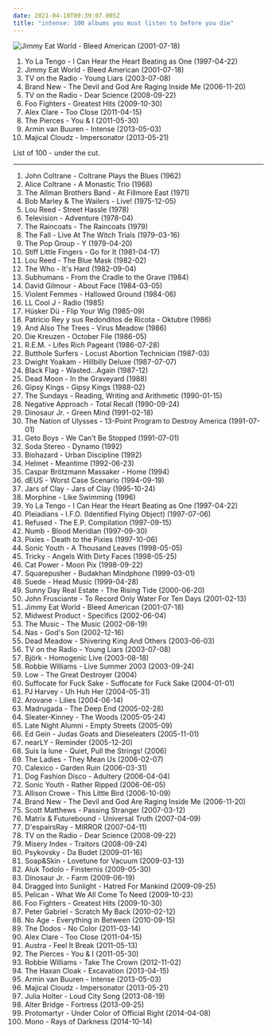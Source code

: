 ```yaml
---
date: 2021-04-10T09:39:07.005Z
title: "intense: 100 albums you must listen to before you die"
---
```

![Jimmy Eat World - Bleed American (2001-07-18)](http://coverartarchive.org/release/d475a4fe-ef67-4bc9-9eef-1f2150964c1d/5572153535-500.jpg "Jimmy Eat World - Bleed American (2001-07-18)")
<ol class="albums">
<li data-cover="https://img.discogs.com/pprUKgkowK3OCTpUPzPZrCFAwt4=/fit-in/600x513/filters:strip_icc():format(jpeg):mode_rgb():quality(90)/discogs-images/R-1512847-1244220758.jpeg.jpg" data-tags="indie rock, 90s" role="button">Yo La Tengo - I Can Hear the Heart Beating as One (1997-04-22)</li>
<li data-cover="http://coverartarchive.org/release/d475a4fe-ef67-4bc9-9eef-1f2150964c1d/5572153535-500.jpg" data-tags="alternative rock, rock, emo" role="button">Jimmy Eat World - Bleed American (2001-07-18)</li>
<li data-cover="http://coverartarchive.org/release/c15e9bc3-825f-41fe-9cd6-29d5e609450f/15330521512-500.jpg" data-tags="post-rock/experimental, chill time, experimental, indie rock, solitude" role="button">TV on the Radio - Young Liars (2003-07-08)</li>
<li data-cover="http://coverartarchive.org/release/c9294302-9589-4859-a0ed-d82c65b017db/4724008040-500.jpg" data-tags="alternative rock, alternative" role="button">Brand New - The Devil and God Are Raging Inside Me (2006-11-20)</li>
<li data-cover="http://coverartarchive.org/release/746067ad-88f0-4426-b5a5-7313b186488c/22393792907-500.jpg" data-tags="indie, indie rock, alternative, experimental" role="button">TV on the Radio - Dear Science (2008-09-22)</li>
<li data-cover="http://coverartarchive.org/release/cd535e76-4821-4738-a1fc-bd835c6ff6bd/1941029803-500.jpg" data-tags="rock, alternative rock" role="button">Foo Fighters - Greatest Hits (2009-10-30)</li>
<li data-cover="http://coverartarchive.org/release/8e956b5c-d33a-433b-a194-33a2e331d346/1459636806-500.jpg" data-tags="pop, electronic" role="button">Alex Clare - Too Close (2011-04-15)</li>
<li data-cover="http://coverartarchive.org/release/327d35f3-12f7-43a8-af7a-3b27132fc353/15299233483-500.jpg" data-tags="folk, intense, emotional, lovely, boughtlist2012" role="button">The Pierces - You & I (2011-05-30)</li>
<li data-cover="http://coverartarchive.org/release/ffa84772-242d-4e86-b18c-d4a333a9242e/5338540959-500.jpg" data-tags="trance" role="button">Armin van Buuren - Intense (2013-05-03)</li>
<li data-cover="http://coverartarchive.org/release/0cdaedb7-00d5-4c7b-9d15-556a6fdc98e4/6003309054-500.jpg" data-tags="matador records" role="button">Majical Cloudz - Impersonator (2013-05-21)</li>
</ol>
List of 100 - under the cut.
<!-- more -->

_________________

<ol class="albums">
<li data-cover="http://coverartarchive.org/release/1916e7f2-27aa-4c33-9ef0-a309412ec448/24186609258-500.jpg" data-tags="jazz" role="button">
John Coltrane - Coltrane Plays the Blues (1962)
</li>
<li data-cover="https://img.discogs.com/nTJ-kQdf-S9JRsJeZVWnqEtYwlE=/fit-in/400x358/filters:strip_icc():format(jpeg):mode_rgb():quality(90)/discogs-images/R-2215675-1281885978.jpeg.jpg" data-tags="jazz, free jazz" role="button">
Alice Coltrane - A Monastic Trio (1968)
</li>
<li data-cover="https://img.discogs.com/0zDuTKnrcTP4DZ41g2wyT66hL8s=/fit-in/600x594/filters:strip_icc():format(jpeg):mode_rgb():quality(90)/discogs-images/R-8993834-1552836282-5556.jpeg.jpg" data-tags="classic rock, southern rock, blues, live, rock, 70s" role="button">
The Allman Brothers Band - At Fillmore East (1971)
</li>
<li data-cover="http://coverartarchive.org/release/0fa2416d-3813-4639-90d4-c308779b3802/5478169435-500.jpg" data-tags="reggae" role="button">
Bob Marley & The Wailers - Live! (1975-12-05)
</li>
<li data-cover="http://coverartarchive.org/release/dcf42362-bbf0-40c6-82bc-f6e48e03e0af/20200710314-500.jpg" data-tags="rock" role="button">
Lou Reed - Street Hassle (1978)
</li>
<li data-cover="http://coverartarchive.org/release/5cc90116-6833-4271-8477-42fb5fbee846/20706339769-500.jpg" data-tags="post-punk" role="button">
Television - Adventure (1978-04)
</li>
<li data-cover="https://img.discogs.com/CHsfHD4w-l5RudRnVxBjnOZ_ips=/fit-in/573x598/filters:strip_icc():format(jpeg):mode_rgb():quality(90)/discogs-images/R-380654-1314912314.jpeg.jpg" data-tags="post-punk" role="button">
The Raincoats - The Raincoats (1979)
</li>
<li data-cover="http://coverartarchive.org/release/df74dc1a-ab92-4ba7-b68b-4ffff9a41a3a/25531463168-500.jpg" data-tags="post-punk" role="button">
The Fall - Live At The Witch Trials (1979-03-16)
</li>
<li data-cover="http://coverartarchive.org/release/c2a809dc-748c-4736-a09c-65ce2c48518d/11986651197-500.jpg" data-tags="post-punk" role="button">
The Pop Group - Y (1979-04-20)
</li>
<li data-cover="https://img.discogs.com/vW0BnpX5f9oEU0IjUaYpPzQzbAQ=/fit-in/599x586/filters:strip_icc():format(jpeg):mode_rgb():quality(90)/discogs-images/R-2266183-1273312918.jpeg.jpg" data-tags="80s, punk, angry, irreverent, intense, menacing, confrontational, raucous, bleak, visceral, british punk, brash, rambunctious, flashback alternatives, go for it, albums i really want, favorite lp" role="button">
Stiff Little Fingers - Go for It (1981-04-17)
</li>
<li data-cover="http://coverartarchive.org/release/3daaa225-b92c-340e-8a1e-2f78380e82a9/16360171548-500.jpg" data-tags="80s, rock" role="button">
Lou Reed - The Blue Mask (1982-02)
</li>
<li data-cover="https://img.discogs.com/21xR7CRutjALMZS8sqMuJN9ZzUM=/fit-in/600x597/filters:strip_icc():format(jpeg):mode_rgb():quality(90)/discogs-images/R-10550506-1499718550-3501.jpeg.jpg" data-tags="rock" role="button">
The Who - It's Hard (1982-09-04)
</li>
<li data-cover="http://coverartarchive.org/release/a63a216d-b92b-32c5-b4c0-9b0a14587db6/24110120889-500.jpg" data-tags="punk" role="button">
Subhumans - From the Cradle to the Grave (1984)
</li>
<li data-cover="http://coverartarchive.org/release/1f273d9d-9b02-33a6-94bf-92b4a3e0a94d/6600826888-500.jpg" data-tags="progressive rock" role="button">
David Gilmour - About Face (1984-03-05)
</li>
<li data-cover="https://img.discogs.com/QDW8ixyk43BQA4VcSZZHzlY3MuM=/fit-in/500x500/filters:strip_icc():format(jpeg):mode_rgb():quality(90)/discogs-images/R-866408-1346396980-5312.jpeg.jpg" data-tags="alternative, 80s, folk punk" role="button">
Violent Femmes - Hallowed Ground (1984-06)
</li>
<li data-cover="http://coverartarchive.org/release/9178130b-806b-426a-a8eb-9ca616a340c3/1269384177-500.jpg" data-tags="golden age hip hop, 80s" role="button">
LL Cool J - Radio (1985)
</li>
<li data-cover="https://img.discogs.com/nwQm0wnjkHpPAOn12ki3PZojC_k=/fit-in/593x581/filters:strip_icc():format(jpeg):mode_rgb():quality(90)/discogs-images/R-535339-1268563129.jpeg.jpg" data-tags="alternative rock" role="button">
Hüsker Dü - Flip Your Wig (1985-09)
</li>
<li data-cover="http://coverartarchive.org/release/2afdb85c-738c-4a68-9d46-ffe32c138002/22424315483-500.jpg" data-tags="post-punk" role="button">
Patricio Rey y sus Redonditos de Ricota - Oktubre (1986)
</li>
<li data-cover="https://via.placeholder.com/450" data-tags="post-punk" role="button">
And Also The Trees - Virus Meadow (1986)
</li>
<li data-cover="http://coverartarchive.org/release/675c2793-dd25-430c-a7f1-e79a66cdfcc5/5538329105-500.jpg" data-tags="metal, punk, hardcore, post-punk, intense, aggressive, confrontational, post-hardcore, american underground, hardcore punk, bleak, cathartic, visceral, angst-ridden, great album cover" role="button">
Die Kreuzen - October File (1986-05)
</li>
<li data-cover="http://coverartarchive.org/release/1f233a68-c3c2-348b-a135-10edc450edf7/25408536436-500.jpg" data-tags="80s, alternative rock" role="button">
R.E.M. - Lifes Rich Pageant (1986-07-28)
</li>
<li data-cover="http://coverartarchive.org/release/cba37f1a-2c70-3e76-bdc4-ed56e4de184f/9518530430-500.jpg" data-tags="noise rock" role="button">
Butthole Surfers - Locust Abortion Technician (1987-03)
</li>
<li data-cover="http://coverartarchive.org/release/88c5bcc2-0aa6-4fc0-8c4b-201d87efff8b/4963700054-500.jpg" data-tags="country" role="button">
Dwight Yoakam - Hillbilly Deluxe (1987-07-07)
</li>
<li data-cover="https://img.discogs.com/6oi7xYtpPVwuwh0Sg-spbJL7-go=/fit-in/463x457/filters:strip_icc():format(jpeg):mode_rgb():quality(90)/discogs-images/R-374586-1169420223.jpeg.jpg" data-tags="hardcore punk" role="button">
Black Flag - Wasted...Again (1987-12)
</li>
<li data-cover="http://coverartarchive.org/release/a93c3163-90af-44cf-82bf-deacfdad55b6/18142550474-500.jpg" data-tags="indie rock, garage rock revival, searching, garage rock, intense, aggressive, menacing, confrontational, garage, yearning, garage punk, punk blues, spring, bitter, brooding, happiness, harsh, bleak, cathartic, visceral, urgent, angst-ridden, brash, destiny, victory, starting out, pogge" role="button">
Dead Moon - In the Graveyard (1988)
</li>
<li data-cover="https://via.placeholder.com/450" data-tags="flamenco" role="button">
Gipsy Kings - Gipsy Kings (1988-02)
</li>
<li data-cover="https://img.discogs.com/SpUfO0hlVx3zNOa9xDIcmoiBRQo=/fit-in/600x600/filters:strip_icc():format(jpeg):mode_rgb():quality(90)/discogs-images/R-547138-1557678650-4661.jpeg.jpg" data-tags="dream pop" role="button">
The Sundays - Reading, Writing and Arithmetic (1990-01-15)
</li>
<li data-cover="http://coverartarchive.org/release/2c99e627-4a01-4429-9058-2c8dccc3ecef/20987488351-500.jpg" data-tags="hardcore punk" role="button">
Negative Approach - Total Recall (1990-09-24)
</li>
<li data-cover="https://img.discogs.com/cH5lDlh5ja1gQxDBoUebUckoe0A=/fit-in/600x980/filters:strip_icc():format(jpeg):mode_rgb():quality(90)/discogs-images/R-16058434-1602697073-7892.jpeg.jpg" data-tags="90s" role="button">
Dinosaur Jr. - Green Mind (1991-02-18)
</li>
<li data-cover="http://coverartarchive.org/release/8e32588b-c5a9-4f98-b005-5fee793625b2/27220656876-500.jpg" data-tags="post-hardcore" role="button">
The Nation of Ulysses - 13-Point Program to Destroy America (1991-07-01)
</li>
<li data-cover="http://coverartarchive.org/release/cfd9ca32-2709-43bc-9cab-f4ebe02d284a/15950998521-500.jpg" data-tags="gangsta rap, southern rap" role="button">
Geto Boys - We Can't Be Stopped (1991-07-01)
</li>
<li data-cover="http://coverartarchive.org/release/21e0b273-10cd-486a-bda2-796299debb4c/10770794269-500.jpg" data-tags="shoegaze" role="button">
Soda Stereo - Dynamo (1992)
</li>
<li data-cover="https://img.discogs.com/5oPxLLkt4GQseu-r7YxV1bDiLD4=/fit-in/558x486/filters:strip_icc():format(jpeg):mode_rgb():quality(90)/discogs-images/R-2888434-1355651670-2534.jpeg.jpg" data-tags="hardcore" role="button">
Biohazard - Urban Discipline (1992)
</li>
<li data-cover="https://img.discogs.com/Q2KsQg4qcAV4pJn9uYkrAfvjag0=/fit-in/600x594/filters:strip_icc():format(jpeg):mode_rgb():quality(90)/discogs-images/R-1836557-1541640206-9812.jpeg.jpg" data-tags="alternative metal" role="button">
Helmet - Meantime (1992-06-23)
</li>
<li data-cover="http://coverartarchive.org/release/64aea509-b93b-3ca9-88ea-ad43c1161825/17290792730-500.jpg" data-tags="math rock, brutal, progressive metal, noise rock, post-rock, dark, intense, no wave, psych rock, regressive rock, nihilistic, primal, noise jazz, noise metal, black jazz, avant-metal, gammarec, back burner, freepurp1e, juma, abstract guitar noise, avant power trio, german guitar terror, post modern expressionism" role="button">
Caspar Brötzmann Massaker - Home (1994)
</li>
<li data-cover="http://coverartarchive.org/release/2c253f0c-3f12-342c-ad5c-f18bdffc0d71/18833730028-500.jpg" data-tags="rock, 1994, alternative, 90s, belgian, indie, belgium" role="button">
dEUS - Worst Case Scenario (1994-09-19)
</li>
<li data-cover="https://img.discogs.com/mpe3E7LXu6m3UwIUpsbV-LZ53vc=/fit-in/301x300/filters:strip_icc():format(jpeg):mode_rgb():quality(90)/discogs-images/R-2603096-1292697581.jpeg.jpg" data-tags="christian, christian rock" role="button">
Jars of Clay - Jars of Clay (1995-10-24)
</li>
<li data-cover="https://img.discogs.com/HAB4QlZ_hN89esigwNuIxBr5Ino=/fit-in/525x467/filters:strip_icc():format(jpeg):mode_rgb():quality(90)/discogs-images/R-6028103-1409195843-3497.jpeg.jpg" data-tags="alternative, rock" role="button">
Morphine - Like Swimming (1996)
</li>
<li data-cover="https://img.discogs.com/pprUKgkowK3OCTpUPzPZrCFAwt4=/fit-in/600x513/filters:strip_icc():format(jpeg):mode_rgb():quality(90)/discogs-images/R-1512847-1244220758.jpeg.jpg" data-tags="indie rock, 90s" role="button">
Yo La Tengo - I Can Hear the Heart Beating as One (1997-04-22)
</li>
<li data-cover="http://coverartarchive.org/release/5b2b08ad-acf9-4e59-8947-6cdfbc987296/7749414669-500.jpg" data-tags="goa, psytrance, goa trance, goa classic" role="button">
Pleiadians - I.F.O. (Identified Flying Object) (1997-07-06)
</li>
<li data-cover="http://coverartarchive.org/release/ebfb4400-5eb5-490f-ac77-5dd0a7bae786/25627484482-500.jpg" data-tags="post-hardcore, hardcore punk" role="button">
Refused - The E.P. Compilation (1997-09-15)
</li>
<li data-cover="http://coverartarchive.org/release/c97af9de-85d2-46dc-8c70-44c356b0cc66/28723663286-500.jpg" data-tags="industrial, intense, ebm, metropolis, dark synths" role="button">
Numb - Blood Meridian (1997-09-30)
</li>
<li data-cover="http://coverartarchive.org/release/51413ed2-fae9-47f2-9759-b0b98434836c/1156807663-500.jpg" data-tags="alternative rock" role="button">
Pixies - Death to the Pixies (1997-10-06)
</li>
<li data-cover="https://img.discogs.com/qeSNS31G6vJ758RVSQm4W6ho6nI=/fit-in/439x380/filters:strip_icc():format(jpeg):mode_rgb():quality(90)/discogs-images/R-4879756-1378290331-3017.jpeg.jpg" data-tags="experimental, alternative" role="button">
Sonic Youth - A Thousand Leaves (1998-05-05)
</li>
<li data-cover="https://img.discogs.com/szu-NSZl7KGzTRwrgan7ERmsDvQ=/fit-in/600x597/filters:strip_icc():format(jpeg):mode_rgb():quality(90)/discogs-images/R-3755542-1372377379-1711.jpeg.jpg" data-tags="trip-hop" role="button">
Tricky - Angels With Dirty Faces (1998-05-25)
</li>
<li data-cover="http://coverartarchive.org/release/5d58d210-a58c-4532-a2f5-54c6001a063d/12639050704-500.jpg" data-tags="90s, indie, mellow" role="button">
Cat Power - Moon Pix (1998-09-22)
</li>
<li data-cover="http://coverartarchive.org/release/39522c95-a1d4-377c-ac14-31989d81a993/3795939422-500.jpg" data-tags="electronic, 90s" role="button">
Squarepusher - Budakhan Mindphone (1999-03-01)
</li>
<li data-cover="https://img.discogs.com/ibMAfiLArBOVU-faP4LftnwZ_fE=/fit-in/600x539/filters:strip_icc():format(jpeg):mode_rgb():quality(90)/discogs-images/R-2956612-1441393650-3407.jpeg.jpg" data-tags="britpop, 90s" role="button">
Suede - Head Music (1999-04-28)
</li>
<li data-cover="http://coverartarchive.org/release/662c6d90-7244-4cba-9841-f11704995e6b/2579434865-500.jpg" data-tags="emo" role="button">
Sunny Day Real Estate - The Rising Tide (2000-06-20)
</li>
<li data-cover="http://coverartarchive.org/release/d5f20f95-7347-4479-97e4-57046bc24d00/20385600250-500.jpg" data-tags="alternative, rock" role="button">
John Frusciante - To Record Only Water For Ten Days (2001-02-13)
</li>
<li data-cover="http://coverartarchive.org/release/d475a4fe-ef67-4bc9-9eef-1f2150964c1d/5572153535-500.jpg" data-tags="alternative rock, rock, emo" role="button">
Jimmy Eat World - Bleed American (2001-07-18)
</li>
<li data-cover="http://coverartarchive.org/release/406ec6f6-a62e-4261-a7cd-6c87f1124eee/8153556746-500.jpg" data-tags="electronic, idm" role="button">
Midwest Product - Specifics (2002-06-04)
</li>
<li data-cover="https://via.placeholder.com/450" data-tags="rock, alternative rock" role="button">
The Music - The Music (2002-08-19)
</li>
<li data-cover="https://img.discogs.com/e9bP78FudkC0nkWRFNQUy38QDF0=/fit-in/600x602/filters:strip_icc():format(jpeg):mode_rgb():quality(90)/discogs-images/R-328103-1262865321.jpeg.jpg" data-tags="rap" role="button">
Nas - God's Son (2002-12-16)
</li>
<li data-cover="http://coverartarchive.org/release/f21cf3d9-457e-429d-98bf-747ebb0e8b4b/19362049030-500.jpg" data-tags="psychedelic rock" role="button">
Dead Meadow - Shivering King And Others (2003-06-03)
</li>
<li data-cover="http://coverartarchive.org/release/c15e9bc3-825f-41fe-9cd6-29d5e609450f/15330521512-500.jpg" data-tags="post-rock/experimental, chill time, experimental, indie rock, solitude" role="button">
TV on the Radio - Young Liars (2003-07-08)
</li>
<li data-cover="https://img.discogs.com/aiGtfbrmX10NazhTRVrB3Y0fvOo=/fit-in/600x600/filters:strip_icc():format(jpeg):mode_rgb():quality(90)/discogs-images/R-813694-1161458280.jpeg.jpg" data-tags="electronic, alternative, female vocalists, bjork" role="button">
Björk - Homogenic Live (2003-08-18)
</li>
<li data-cover="http://coverartarchive.org/release/72d9b528-ff39-4122-b14d-588d41c07b9f/7560169899-500.jpg" data-tags="british, alternative rock, indie rock, emotional" role="button">
Robbie Williams - Live Summer 2003 (2003-09-24)
</li>
<li data-cover="https://img.discogs.com/TxJKZ4bR1eTxNRKg41uQlj9OIH8=/fit-in/600x587/filters:strip_icc():format(jpeg):mode_rgb():quality(90)/discogs-images/R-400180-1330515072.jpeg.jpg" data-tags="rock, indie rock, sub pop" role="button">
Low - The Great Destroyer (2004)
</li>
<li data-cover="http://coverartarchive.org/release/8575846b-d49e-446c-9a8c-8d629c2800cb/20982490507-500.jpg" data-tags="hardcore, ambient, experimental, post-rock, atmospheric, sludge, intense, atmospheric sludge" role="button">
Suffocate for Fuck Sake - Suffocate for Fuck Sake (2004-01-01)
</li>
<li data-cover="https://via.placeholder.com/450" data-tags="2004, alternative, female vocalists, alternative rock, rock" role="button">
PJ Harvey - Uh Huh Her (2004-05-31)
</li>
<li data-cover="http://coverartarchive.org/release/8ddc1268-5d8c-4ef6-a15b-8c0d2a8f5456/5492614802-500.jpg" data-tags="ambient, idm" role="button">
Arovane - Lilies (2004-06-14)
</li>
<li data-cover="https://img.discogs.com/pHUFbZBvlkPBGXTbAOaaxOt9eyU=/fit-in/600x599/filters:strip_icc():format(jpeg):mode_rgb():quality(90)/discogs-images/R-1041657-1517381113-4147.jpeg.jpg" data-tags="rock, alternative rock, 00s" role="button">
Madrugada - The Deep End (2005-02-28)
</li>
<li data-cover="http://coverartarchive.org/release/75a61f20-20f4-3255-a890-b4868ba2e169/8845794719-500.jpg" data-tags="indie, rock, alternative rock, indie rock" role="button">
Sleater-Kinney - The Woods (2005-05-24)
</li>
<li data-cover="https://img.discogs.com/h3Z0rvlV7L1RFbHNm1yJNxjS4Oo=/fit-in/600x607/filters:strip_icc():format(jpeg):mode_rgb():quality(90)/discogs-images/R-514874-1424076592-7367.jpeg.jpg" data-tags="electronic, downtempo, house, deep house" role="button">
Late Night Alumni - Empty Streets (2005-09)
</li>
<li data-cover="https://img.discogs.com/-c5f3u3SC_8htHV9lR8IF8tIV_A=/fit-in/600x600/filters:strip_icc():format(jpeg):mode_rgb():quality(90)/discogs-images/R-1025411-1569695294-9414.png.jpg" data-tags="hardcore" role="button">
Ed Gein - Judas Goats and Dieseleaters (2005-11-01)
</li>
<li data-cover="https://img.discogs.com/NlX4zJoTR2sYMrbZgU1A1AY_5Ms=/fit-in/252x252/filters:strip_icc():format(jpeg):mode_rgb():quality(90)/discogs-images/R-703064-1149606048.jpeg.jpg" data-tags="ambient" role="button">
nearLY - Reminder (2005-12-20)
</li>
<li data-cover="http://coverartarchive.org/release/883c34c8-469a-4192-811d-095c1f8790b7/17000671940-500.jpg" data-tags="screamo" role="button">
Suis la lune - Quiet, Pull the Strings! (2006)
</li>
<li data-cover="http://coverartarchive.org/release/ff7bde19-4eec-4389-a7bb-6ba6a6cd26fe/11350221389-500.jpg" data-tags="math rock" role="button">
The Ladies - They Mean Us (2006-02-07)
</li>
<li data-cover="http://coverartarchive.org/release/61e933ae-208d-36fe-8dbc-fa0411780514/4021935438-500.jpg" data-tags="americana" role="button">
Calexico - Garden Ruin (2006-03-31)
</li>
<li data-cover="https://img.discogs.com/UWehwv40d4qK5yESFfl1Q_srYZM=/fit-in/600x593/filters:strip_icc():format(jpeg):mode_rgb():quality(90)/discogs-images/R-680564-1501944676-9675.jpeg.jpg" data-tags="experimental, noir" role="button">
Dog Fashion Disco - Adultery (2006-04-04)
</li>
<li data-cover="https://img.discogs.com/w7C3d8OHmFjsMS3t3Tvx8WQSFRo=/fit-in/400x391/filters:strip_icc():format(jpeg):mode_rgb():quality(90)/discogs-images/R-5119480-1385028132-2136.jpeg.jpg" data-tags="alternative rock" role="button">
Sonic Youth - Rather Ripped (2006-06-05)
</li>
<li data-cover="http://coverartarchive.org/release/36ead3ca-55c3-4b7c-b59a-4e5790a437e1/11404306039-500.jpg" data-tags="soul, singer-songwriter, piano" role="button">
Allison Crowe - This Little Bird (2006-10-09)
</li>
<li data-cover="http://coverartarchive.org/release/c9294302-9589-4859-a0ed-d82c65b017db/4724008040-500.jpg" data-tags="alternative rock, alternative" role="button">
Brand New - The Devil and God Are Raging Inside Me (2006-11-20)
</li>
<li data-cover="https://img.discogs.com/dKC_ba-hfahXXfAu-PyUPnaqW4w=/fit-in/600x531/filters:strip_icc():format(jpeg):mode_rgb():quality(90)/discogs-images/R-830764-1517972935-2117.jpeg.jpg" data-tags="blues, m singer-songwriter" role="button">
Scott Matthews - Passing Stranger (2007-03-12)
</li>
<li data-cover="http://coverartarchive.org/release/7cb27823-5bae-4fbe-8464-f78e7f585a78/4924168225-500.jpg" data-tags="drum and bass" role="button">
Matrix & Futurebound - Universal Truth (2007-04-09)
</li>
<li data-cover="https://img.discogs.com/ivlCXvUaRvIfAJN6yQz9l1idr5Q=/fit-in/475x462/filters:strip_icc():format(jpeg):mode_rgb():quality(90)/discogs-images/R-1488527-1230477522.jpeg.jpg" data-tags="visual kei" role="button">
D'espairsRay - MIRROR (2007-04-11)
</li>
<li data-cover="http://coverartarchive.org/release/746067ad-88f0-4426-b5a5-7313b186488c/22393792907-500.jpg" data-tags="indie, indie rock, alternative, experimental" role="button">
TV on the Radio - Dear Science (2008-09-22)
</li>
<li data-cover="https://img.discogs.com/2BMB8kCASW3AZSubWM6Q5hxbkxI=/fit-in/600x598/filters:strip_icc():format(jpeg):mode_rgb():quality(90)/discogs-images/R-1533270-1383232626-9267.jpeg.jpg" data-tags="death metal" role="button">
Misery Index - Traitors (2008-09-24)
</li>
<li data-cover="http://coverartarchive.org/release/7cb42292-95b0-4761-b657-5c9e244b60c8/5081485812-500.jpg" data-tags="intense, darkpsy, dark psytrance" role="button">
Psykovsky - Da Budet (2009-01-16)
</li>
<li data-cover="https://img.discogs.com/5ULMdii6V1Px_WEq_Gnq-FYTwV4=/fit-in/500x500/filters:strip_icc():format(jpeg):mode_rgb():quality(90)/discogs-images/R-1690134-1266618713.jpeg.jpg" data-tags="piano" role="button">
Soap&Skin - Lovetune for Vacuum (2009-03-13)
</li>
<li data-cover="http://coverartarchive.org/release/c3167de2-e1f2-4fdb-bc72-9610c837be6a/14303013313-500.jpg" data-tags="french, experimental, noise rock, psychedelic, late night, space rock, intense, psychedelic rock, drone doom, black, drone rock, acid rock, heavy psych, experimental black metal, doomgaze, noise metal, norma evangelium diaboli, noisegaze, black noise, ritual musick, creeping chaos, pscychedelic rock, the ajna offensive" role="button">
Aluk Todolo - Finsternis (2009-05-30)
</li>
<li data-cover="http://coverartarchive.org/release/59ff8aaf-2ad1-4b1d-9e2a-771f1d154a33/21498444470-500.jpg" data-tags="alternative, indie, alternative rock" role="button">
Dinosaur Jr. - Farm (2009-06-19)
</li>
<li data-cover="http://coverartarchive.org/release/da9e633c-b899-4e6f-b270-9dd4d788f81a/27317356479-500.jpg" data-tags="black metal" role="button">
Dragged Into Sunlight - Hatred For Mankind (2009-09-25)
</li>
<li data-cover="https://img.discogs.com/5rrKYhGwc8R6cRJj2-MUYuRD_fs=/fit-in/600x604/filters:strip_icc():format(jpeg):mode_rgb():quality(90)/discogs-images/R-2683430-1537127156-3823.jpeg.jpg" data-tags="post-rock" role="button">
Pelican - What We All Come To Need (2009-10-23)
</li>
<li data-cover="http://coverartarchive.org/release/cd535e76-4821-4738-a1fc-bd835c6ff6bd/1941029803-500.jpg" data-tags="rock, alternative rock" role="button">
Foo Fighters - Greatest Hits (2009-10-30)
</li>
<li data-cover="https://img.discogs.com/-8aBOmFQ8fB3TokkT7RCF20_3uk=/fit-in/471x468/filters:strip_icc():format(jpeg):mode_rgb():quality(90)/discogs-images/R-7332044-1439106554-9938.jpeg.jpg" data-tags="singer-songwriter, rock" role="button">
Peter Gabriel - Scratch My Back (2010-02-12)
</li>
<li data-cover="http://coverartarchive.org/release/aa29b9f3-4525-3982-9d4b-76c87f37a43b/2868845098-500.jpg" data-tags="noise rock" role="button">
No Age - Everything in Between (2010-09-15)
</li>
<li data-cover="https://img.discogs.com/MmgkrwzGFOAVoDmqZ8FGoG86ZBQ=/fit-in/510x510/filters:strip_icc():format(jpeg):mode_rgb():quality(90)/discogs-images/R-2767853-1300138017.jpeg.jpg" data-tags="folk" role="button">
The Dodos - No Color (2011-03-14)
</li>
<li data-cover="http://coverartarchive.org/release/8e956b5c-d33a-433b-a194-33a2e331d346/1459636806-500.jpg" data-tags="pop, electronic" role="button">
Alex Clare - Too Close (2011-04-15)
</li>
<li data-cover="http://coverartarchive.org/release/5e8aec59-129c-4cb4-b894-5e59edb5c4ca/4261741516-500.jpg" data-tags="indie electronic, new wave, alternative, synthpop" role="button">
Austra - Feel It Break (2011-05-13)
</li>
<li data-cover="http://coverartarchive.org/release/327d35f3-12f7-43a8-af7a-3b27132fc353/15299233483-500.jpg" data-tags="folk, intense, emotional, lovely, boughtlist2012" role="button">
The Pierces - You & I (2011-05-30)
</li>
<li data-cover="http://coverartarchive.org/release/b50bf968-1b2b-41ff-b1f3-b8bd7aa25884/3480184535-500.jpg" data-tags="rock, british, britpop" role="button">
Robbie Williams - Take The Crown (2012-11-02)
</li>
<li data-cover="http://coverartarchive.org/release/1ece8a0c-3a85-42d2-8a52-46f7ae770fa7/21164025219-500.jpg" data-tags="dark ambient" role="button">
The Haxan Cloak - Excavation (2013-04-15)
</li>
<li data-cover="http://coverartarchive.org/release/ffa84772-242d-4e86-b18c-d4a333a9242e/5338540959-500.jpg" data-tags="trance" role="button">
Armin van Buuren - Intense (2013-05-03)
</li>
<li data-cover="http://coverartarchive.org/release/0cdaedb7-00d5-4c7b-9d15-556a6fdc98e4/6003309054-500.jpg" data-tags="matador records" role="button">
Majical Cloudz - Impersonator (2013-05-21)
</li>
<li data-cover="http://coverartarchive.org/release/9d1dc16a-a854-4589-b78b-f008af493aac/4871200031-500.jpg" data-tags="art pop, chamber pop" role="button">
Julia Holter - Loud City Song (2013-08-19)
</li>
<li data-cover="http://coverartarchive.org/release/75f44d76-a304-46c2-8dab-9d5912ab7dc4/7454084925-500.jpg" data-tags="alternative metal" role="button">
Alter Bridge - Fortress (2013-09-25)
</li>
<li data-cover="http://coverartarchive.org/release/28ea5a8e-a4a3-42bc-abb6-fa0afe7d7fa5/7523917349-500.jpg" data-tags="post-punk" role="button">
Protomartyr - Under Color of Official Right (2014-04-08)
</li>
<li data-cover="http://coverartarchive.org/release/9402055f-3c29-437f-873a-1e0635c2028c/8775735119-500.jpg" data-tags="post-rock" role="button">
Mono - Rays of Darkness (2014-10-14)
</li>
</ol>